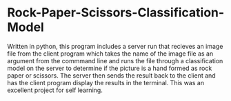 # Rock-Paper-Scissors-Classification-Model
Written in python, this program includes a server run that recieves an image file from the client program which takes the name of the image file as an argument from the commmand line and runs the file through a classification model on the server to determine if the picture is a hand formed as rock paper or scissors. The server then sends the result back to the client and has the client program display the results in the terminal. This was an excellent project for self learning.
